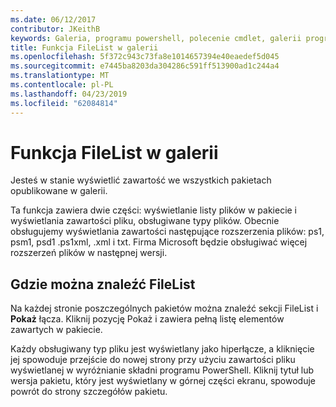 ```yaml
---
ms.date: 06/12/2017
contributor: JKeithB
keywords: Galeria, programu powershell, polecenie cmdlet, galerii programu PowerShell
title: Funkcja FileList w galerii
ms.openlocfilehash: 5f372c943c73fa8e1014657394e40eaedef5d045
ms.sourcegitcommit: e7445ba8203da304286c591ff513900ad1c244a4
ms.translationtype: MT
ms.contentlocale: pl-PL
ms.lasthandoff: 04/23/2019
ms.locfileid: "62084814"
---
```

# <a name="filelist-feature-in-the-gallery"></a>Funkcja FileList w galerii

Jesteś w stanie wyświetlić zawartość we wszystkich pakietach opublikowane w galerii.

Ta funkcja zawiera dwie części: wyświetlanie listy plików w pakiecie i wyświetlania zawartości pliku, obsługiwane typy plików. Obecnie obsługujemy wyświetlania zawartości następujące rozszerzenia plików: ps1, psm1, psd1 .ps1xml, .xml i txt. Firma Microsoft będzie obsługiwać więcej rozszerzeń plików w następnej wersji.

## <a name="where-to-find-filelist"></a>Gdzie można znaleźć FileList

Na każdej stronie poszczególnych pakietów można znaleźć sekcji FileList i **Pokaż** łącza. Kliknij pozycję Pokaż i zawiera pełną listę elementów zawartych w pakiecie.

Każdy obsługiwany typ pliku jest wyświetlany jako hiperłącze, a kliknięcie jej spowoduje przejście do nowej strony przy użyciu zawartości pliku wyświetlanej w wyróżnianie składni programu PowerShell. Kliknij tytuł lub wersja pakietu, który jest wyświetlany w górnej części ekranu, spowoduje powrót do strony szczegółów pakietu.
